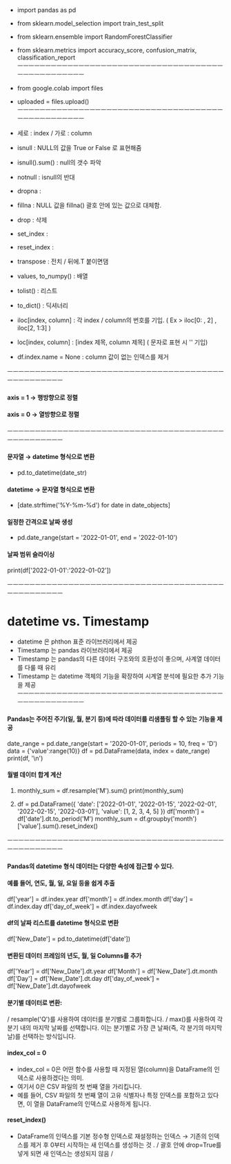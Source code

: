 - import pandas as pd
- from sklearn.model_selection import train_test_split
- from sklearn.ensemble import RandomForestClassifier
- from sklearn.metrics import accuracy_score, confusion_matrix, classification_report\
ㅡㅡㅡㅡㅡㅡㅡㅡㅡㅡㅡㅡㅡㅡㅡㅡㅡㅡㅡㅡㅡㅡㅡㅡㅡㅡㅡㅡㅡㅡㅡㅡㅡㅡㅡㅡㅡㅡㅡㅡㅡㅡㅡㅡㅡㅡㅡㅡㅡ
- from google.colab import files
- uploaded = files.upload()\
ㅡㅡㅡㅡㅡㅡㅡㅡㅡㅡㅡㅡㅡㅡㅡㅡㅡㅡㅡㅡㅡㅡㅡㅡㅡㅡㅡㅡㅡㅡㅡㅡㅡㅡㅡㅡㅡㅡㅡㅡㅡㅡㅡㅡㅡㅡㅡㅡㅡ
- 세로 : index / 가로 : column

- isnull : NULL의 값을 True or False 로 표현해줌
- isnull().sum() : null의 갯수 파악
- notnull : isnull의 반대 
- dropna : 
- fillna : NULL 값을 fillna() 괄호 안에 있는 값으로 대체함.
- drop : 삭제 
- set_index :  
- reset_index :
- transpose : 전치 / 뒤에.T 붙이면댐 

- values, to_numpy() : 배열 
- tolist() : 리스트
- to_dict() : 딕셔너리 

- iloc[index, column] : 각 index / column의 번호를 기입. ( Ex > iloc[0: , 2] , iloc[2, 1:3] )
- loc[index, column] : [index 제목, column 제목] ( 문자로 표현 시 '' 기입)

- df.index.name = None : column 값이 없는 인덱스를 제거 

ㅡㅡㅡㅡㅡㅡㅡㅡㅡㅡㅡㅡㅡㅡㅡㅡㅡㅡㅡㅡㅡㅡㅡㅡㅡㅡㅡㅡㅡㅡㅡㅡㅡㅡㅡㅡㅡㅡㅡㅡㅡㅡㅡㅡㅡㅡㅡㅡㅡ
#### axis = 1 → 행방향으로 정렬 
#### axis = 0 → 열방향으로 정렬
ㅡㅡㅡㅡㅡㅡㅡㅡㅡㅡㅡㅡㅡㅡㅡㅡㅡㅡㅡㅡㅡㅡㅡㅡㅡㅡㅡㅡㅡㅡㅡㅡㅡㅡㅡㅡㅡㅡㅡㅡㅡㅡㅡㅡㅡㅡㅡㅡㅡ
#### 문자열 → datetime 형식으로 변환
- pd.to_datetime(date_str)

#### datetime → 문자열 형식으로 변환
- [date.strftime('%Y-%m-%d') for date in date_objects]

#### 일정한 간격으로 날짜 생성  
- pd.date_range(start = '2022-01-01', end = '2022-01-10')

#### 날짜 범위 슬라이싱
print(df['2022-01-01':'2022-01-02'])

ㅡㅡㅡㅡㅡㅡㅡㅡㅡㅡㅡㅡㅡㅡㅡㅡㅡㅡㅡㅡㅡㅡㅡㅡㅡㅡㅡㅡㅡㅡㅡㅡㅡㅡㅡㅡㅡㅡㅡㅡㅡㅡㅡㅡㅡㅡㅡㅡㅡ
# datetime vs. Timestamp
- datetime 은 phthon 표준 라이브러리에서 제공
- Timestamp 는 pandas 라이브러리에서 제공
- Timestamp 는 pandas의 다른 데이터 구조와의 호환성이 좋으며, 사계열 데이터를 다룰 때 유리
- Timestamp 는 datetime 객체의 기능을 확장하여 시계열 분석에 필요한 추가 기능을 제공\
ㅡㅡㅡㅡㅡㅡㅡㅡㅡㅡㅡㅡㅡㅡㅡㅡㅡㅡㅡㅡㅡㅡㅡㅡㅡㅡㅡㅡㅡㅡㅡㅡㅡㅡㅡㅡㅡㅡㅡㅡㅡㅡㅡㅡㅡㅡㅡㅡㅡ
#### Pandas는 주어진 주기(일, 월, 분기 등)에 따라 데이터를 리샘플링 할 수 있는 기능을 제공 
date_range = pd.date_range(start = '2020-01-01', periods = 10, freq = 'D')
data = {'value':range(10)}
df = pd.DataFrame(data, index = date_range)
print(df, '\n')

#### 월별 데이터 합계 계산
1. monthly_sum = df.resample('M').sum()
print(monthly_sum)

2. df = pd.DataFrame({
    'date': ['2022-01-01', '2022-01-15', '2022-02-01', '2022-02-15', '2022-03-01'],
    'value': [1, 2, 3, 4, 5]
})
df['month'] = df['date'].dt.to_period('M')
monthly_sum = df.groupby('month')['value'].sum().reset_index()

ㅡㅡㅡㅡㅡㅡㅡㅡㅡㅡㅡㅡㅡㅡㅡㅡㅡㅡㅡㅡㅡㅡㅡㅡㅡㅡㅡㅡㅡㅡㅡㅡㅡㅡㅡㅡㅡㅡㅡㅡㅡㅡㅡㅡㅡㅡㅡㅡㅡ

#### Pandas의 datetime 형식 데이터는 다양한 속성에 접근할 수 있다. 
#### 예를 들어, 연도, 월, 일, 요일 등을 쉽게 추출

df['year'] = df.index.year
df['month'] = df.index.month
df['day'] = df.index.day
df['day_of_week'] = df.index.dayofweek

#### df의 날짜 리스트를 datetime 형식으로 변환
df['New_Date'] = pd.to_datetime(df['date'])

#### 변환된 데이터 프레임의 년도, 월, 일 Columns를 추가
df['Year'] = df['New_Date'].dt.year
df['Month'] = df['New_Date'].dt.month
df['Day'] = df['New_Date'].dt.day
df['day_of_week'] = df['New_Date'].dt.dayofweek

#### 분기별 데이터로 변환:
/ resample('Q')를 사용하여 데이터를 분기별로 그룹화합니다.
/ max()를 사용하여 각 분기 내의 마지막 날짜를 선택합니다. 이는 분기별로 가장 큰 날짜(즉, 각 분기의 마지막 날)를 선택하는 방식입니다.

#### index_col = 0 
- index_col = 0은 어떤 함수를 사용할 때 지정된 열(column)을 DataFrame의 인덱스로 사용하겠다는 의미. 
- 여기서 0은 CSV 파일의 첫 번째 열을 가리킵니다. 
- 예를 들어, CSV 파일의 첫 번째 열이 고유 식별자나 특정 인덱스를 포함하고 있다면, 이 열을 DataFrame의 인덱스로 사용하게 됩니다.

#### reset_index()
- DataFrame의 인덱스를 기본 정수형 인덱스로 재설정하는 인덱스 
→ 기존의 인덱스를 제거 후 0부터 시작하는 새 인덱스를 생성하는 것 .
/ 괄호 안에 drop=True를 넣게 되면 새 인덱스는 생성되지 않음 / 



























